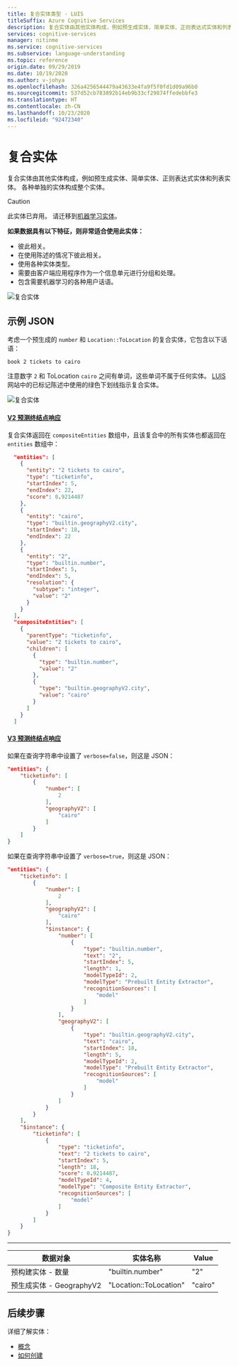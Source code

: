 ```yaml
---
title: 复合实体类型 - LUIS
titleSuffix: Azure Cognitive Services
description: 复合实体由其他实体构成，例如预生成实体、简单实体、正则表达式实体和列表实体。 各种单独的实体构成整个实体。
services: cognitive-services
manager: nitinme
ms.service: cognitive-services
ms.subservice: language-understanding
ms.topic: reference
origin.date: 09/29/2019
ms.date: 10/19/2020
ms.author: v-johya
ms.openlocfilehash: 326a4256544479a43633e4fa9f5f0fd1d09a96b0
ms.sourcegitcommit: 537d52cb783892b14eb9b33cf29874ffedebbfe3
ms.translationtype: HT
ms.contentlocale: zh-CN
ms.lasthandoff: 10/23/2020
ms.locfileid: "92472340"
---
```

# <a name="composite-entity"></a>复合实体

复合实体由其他实体构成，例如预生成实体、简单实体、正则表达式实体和列表实体。 各种单独的实体构成整个实体。

> [!CAUTION]
> 此实体已弃用。 请迁移到[机器学习实体](reference-entity-machine-learned-entity.md)。

**如果数据具有以下特征，则非常适合使用此实体：**

* 彼此相关。
* 在使用陈述的情况下彼此相关。
* 使用各种实体类型。
* 需要由客户端应用程序作为一个信息单元进行分组和处理。
* 包含需要机器学习的各种用户话语。

![复合实体](./media/luis-concept-entities/composite-entity.png)

## <a name="example-json"></a>示例 JSON

考虑一个预生成的 `number` 和 `Location::ToLocation` 的复合实体，它包含以下话语：

`book 2 tickets to cairo`

注意数字 `2` 和 ToLocation `cairo` 之间有单词，这些单词不属于任何实体。 [LUIS](luis-reference-regions.md) 网站中的已标记陈述中使用的绿色下划线指示复合实体。

![复合实体](./media/luis-concept-data-extraction/composite-entity.png)

#### <a name="v2-prediction-endpoint-response"></a>[V2 预测终结点响应](#tab/V2)

复合实体返回在 `compositeEntities` 数组中，且该复合中的所有实体也都返回在 `entities` 数组中：

```JSON
  "entities": [
    {
      "entity": "2 tickets to cairo",
      "type": "ticketinfo",
      "startIndex": 5,
      "endIndex": 22,
      "score": 0.9214487
    },
    {
      "entity": "cairo",
      "type": "builtin.geographyV2.city",
      "startIndex": 18,
      "endIndex": 22
    },
    {
      "entity": "2",
      "type": "builtin.number",
      "startIndex": 5,
      "endIndex": 5,
      "resolution": {
        "subtype": "integer",
        "value": "2"
      }
    }
  ],
  "compositeEntities": [
    {
      "parentType": "ticketinfo",
      "value": "2 tickets to cairo",
      "children": [
        {
          "type": "builtin.number",
          "value": "2"
        },
        {
          "type": "builtin.geographyV2.city",
          "value": "cairo"
        }
      ]
    }
  ]
```

#### <a name="v3-prediction-endpoint-response"></a>[V3 预测终结点响应](#tab/V3)

如果在查询字符串中设置了 `verbose=false`，则这是 JSON：

```json
"entities": {
    "ticketinfo": [
        {
            "number": [
                2
            ],
            "geographyV2": [
                "cairo"
            ]
        }
    ]
}
```

如果在查询字符串中设置了 `verbose=true`，则这是 JSON：

```json
"entities": {
    "ticketinfo": [
        {
            "number": [
                2
            ],
            "geographyV2": [
                "cairo"
            ],
            "$instance": {
                "number": [
                    {
                        "type": "builtin.number",
                        "text": "2",
                        "startIndex": 5,
                        "length": 1,
                        "modelTypeId": 2,
                        "modelType": "Prebuilt Entity Extractor",
                        "recognitionSources": [
                            "model"
                        ]
                    }
                ],
                "geographyV2": [
                    {
                        "type": "builtin.geographyV2.city",
                        "text": "cairo",
                        "startIndex": 18,
                        "length": 5,
                        "modelTypeId": 2,
                        "modelType": "Prebuilt Entity Extractor",
                        "recognitionSources": [
                            "model"
                        ]
                    }
                ]
            }
        }
    ],
    "$instance": {
        "ticketinfo": [
            {
                "type": "ticketinfo",
                "text": "2 tickets to cairo",
                "startIndex": 5,
                "length": 18,
                "score": 0.9214487,
                "modelTypeId": 4,
                "modelType": "Composite Entity Extractor",
                "recognitionSources": [
                    "model"
                ]
            }
        ]
    }
}
```

* * *


|数据对象|实体名称|Value|
|--|--|--|
|预构建实体 - 数量|"builtin.number"|"2"|
|预生成实体 - GeographyV2|"Location::ToLocation"|"cairo"|

## <a name="next-steps"></a>后续步骤

详细了解实体：

* [概念](luis-concept-entity-types.md)
* [如何创建](luis-how-to-add-entities.md)

